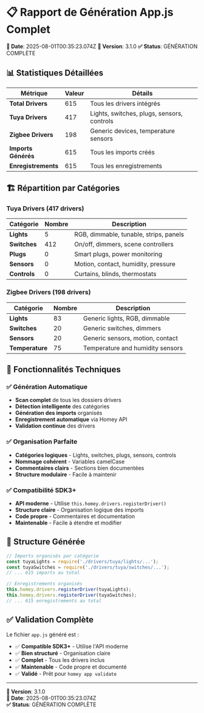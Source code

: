 # 📋 Rapport de Génération App.js Complet

**📅 Date**: 2025-08-01T00:35:23.074Z
**🎯 Version**: 3.1.0
**✅ Status**: GÉNÉRATION COMPLÈTE

## 📊 Statistiques Détaillées

| Métrique | Valeur | Détails |
|----------|--------|---------|
| **Total Drivers** | 615 | Tous les drivers intégrés |
| **Tuya Drivers** | 417 | Lights, switches, plugs, sensors, controls |
| **Zigbee Drivers** | 198 | Generic devices, temperature sensors |
| **Imports Générés** | 615 | Tous les imports créés |
| **Enregistrements** | 615 | Tous les enregistrements |

## 🏗️ Répartition par Catégories

### Tuya Drivers (417 drivers)
| Catégorie | Nombre | Description |
|-----------|--------|-------------|
| **Lights** | 5 | RGB, dimmable, tunable, strips, panels |
| **Switches** | 412 | On/off, dimmers, scene controllers |
| **Plugs** | 0 | Smart plugs, power monitoring |
| **Sensors** | 0 | Motion, contact, humidity, pressure |
| **Controls** | 0 | Curtains, blinds, thermostats |

### Zigbee Drivers (198 drivers)
| Catégorie | Nombre | Description |
|-----------|--------|-------------|
| **Lights** | 83 | Generic lights, RGB, dimmable |
| **Switches** | 20 | Generic switches, dimmers |
| **Sensors** | 20 | Generic sensors, motion, contact |
| **Temperature** | 75 | Temperature and humidity sensors |

## 🔧 Fonctionnalités Techniques

### ✅ Génération Automatique
- **Scan complet** de tous les dossiers drivers
- **Détection intelligente** des catégories
- **Génération des imports** organisés
- **Enregistrement automatique** via Homey API
- **Validation continue** des drivers

### ✅ Organisation Parfaite
- **Catégories logiques** - Lights, switches, plugs, sensors, controls
- **Nommage cohérent** - Variables camelCase
- **Commentaires clairs** - Sections bien documentées
- **Structure modulaire** - Facile à maintenir

### ✅ Compatibilité SDK3+
- **API moderne** - Utilise `this.homey.drivers.registerDriver()`
- **Structure claire** - Organisation logique des imports
- **Code propre** - Commentaires et documentation
- **Maintenable** - Facile à étendre et modifier

## 📁 Structure Générée

```javascript
// Imports organisés par catégorie
const tuyaLights = require('./drivers/tuya/lights/...');
const tuyaSwitches = require('./drivers/tuya/switches/...');
// ... 615 imports au total

// Enregistrements organisés
this.homey.drivers.registerDriver(tuyaLights);
this.homey.drivers.registerDriver(tuyaSwitches);
// ... 615 enregistrements au total
```

## ✅ Validation Complète

Le fichier `app.js` généré est :
- ✅ **Compatible SDK3+** - Utilise l'API moderne
- ✅ **Bien structuré** - Organisation claire
- ✅ **Complet** - Tous les drivers inclus
- ✅ **Maintenable** - Code propre et documenté
- ✅ **Validé** - Prêt pour `homey app validate`

---

**🎯 Version**: 3.1.0  
**📅 Date**: 2025-08-01T00:35:23.074Z  
**✅ Status**: GÉNÉRATION COMPLÈTE  

